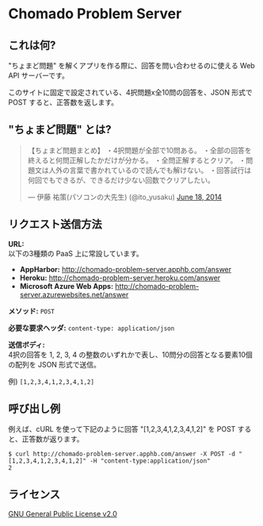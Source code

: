 ﻿# Chomado Problem Server

## これは何?

"ちょまど問題" を解くアプリを作る際に、回答を問い合わせるのに使える Web API サーバーです。

このサイトに固定で設定されている、4択問題x全10問の回答を、JSON 形式で POST すると、正答数を返します。

## "ちょまど問題" とは?

<blockquote class="twitter-tweet" lang="en"><p lang="ja" dir="ltr">【ちょまど問題まとめ】&#10;・4択問題が全部で10問ある。&#10;・全部の回答を終えると何問正解したかだけが分かる。&#10;・全問正解するとクリア。&#10;・問題文は人外の言葉で書かれているので読んでも解けない。&#10;・回答試行は何回でもできるが、できるだけ少ない回数でクリアしたい。</p>&mdash; 伊藤 祐策(パソコンの大先生) (@ito_yusaku) <a href="https://twitter.com/ito_yusaku/status/479262891124617216">June 18, 2014</a></blockquote>
<script async src="//platform.twitter.com/widgets.js" charset="utf-8"></script>

## リクエスト送信方法

**URL:**  
以下の3種類の PaaS 上に常設しています。

- **AppHarbor:** http://chomado-problem-server.apphb.com/answer
- **Heroku:** http://chomado-problem-server.heroku.com/answer
- **Microsoft Azure Web Apps:** http://chomado-problem-server.azurewebsites.net/answer

**メソッド:**  `POST`

**必要な要求ヘッダ:** `content-type: application/json`

**送信ボディ:**  
4択の回答を 1, 2, 3, 4 の整数のいずれかで表し、10問分の回答となる要素10個の配列を JSON 形式で送信。

例) `[1,2,3,4,1,2,3,4,1,2]`

## 呼び出し例

例えば、cURL を使って下記のように回答 "[1,2,3,4,1,2,3,4,1,2]" を POST すると、正答数が返ります。

```
$ curl http://chomado-problem-server.apphb.com/answer -X POST -d "[1,2,3,4,1,2,3,4,1,2]" -H "content-type:application/json"
2
```

## ライセンス

[GNU General Public License v2.0](https://github.com/jsakamoto/chomado-problem-server/blob/master/LICENSE)
